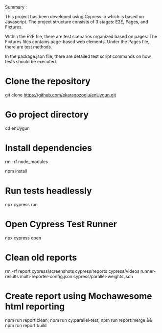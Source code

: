 Summary : 

This project has been developed using Cypress.io which is based on Javascript. The project structure consists of 3 stages: E2E, Pages, and Fixtures.

Within the E2E file, there are test scenarios organized based on pages. The Fixtures files contains page-based web elements. Under the Pages file, there are test methods.

In the package.json file, there are detailed test script commands on how tests should be executed.


# Clone the repository
git clone https://github.com/ekaragozoglu/enUygun.git

# Go project directory
cd enUygun

# Install dependencies
rm -rf node_modules

npm install

# Run tests headlessly
npx cypress run 

# Open Cypress Test Runner
npx cypress open 

# Clean old reports
rm -rf report cypress/screenshots cypress/reports cypress/videos runner-results 
multi-reporter-config.json cypress/parallel-weights.json

# Create report using Mochawesome html reporting
npm run report:clean; npm run cy:parallel-test; npm run report:merge && npm run report:build